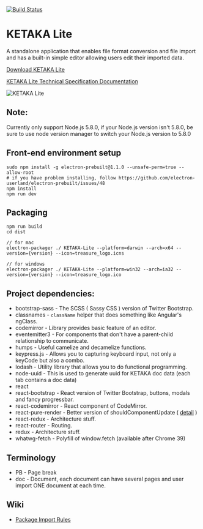 [![Build Status](https://travis-ci.org/karmapa/ketaka-lite.svg?branch=master)](https://travis-ci.org/karmapa/ketaka-lite)
# KETAKA Lite
 A standalone application that enables file format conversion and file import and has a built-in simple editor allowing users edit their imported data.
 
[Download KETAKA Lite](https://goo.gl/Q851bH)

[KETAKA Lite Technical Specification Documentation](https://github.com/kmsheng/ketaka-lite/blob/master/assets/files/documentation/Ketaka%20Lite%20Techinical%20Documentation%20v1.2.pdf)

![KETAKA Lite](https://raw.githubusercontent.com/kmsheng/ketaka-lite/master/assets/files/documentation/ketaka-lite-explain.png)

## Note:
Currently only support Node.js 5.8.0,
if your Node.js version isn't 5.8.0,
be sure to use node version manager to switch your Node.js version to 5.8.0

## Front-end environment setup
```
sudo npm install -g electron-prebuilt@1.1.0 --unsafe-perm=true --allow-root
# if you have problem installing, follow https://github.com/electron-userland/electron-prebuilt/issues/48
npm install
npm run dev
```

## Packaging
```
npm run build
cd dist

// for mac
electron-packager ./ KETAKA-Lite --platform=darwin --arch=x64 --version={version} --icon=treasure_logo.icns

// for windows
electron-packager ./ KETAKA-Lite --platform=win32 --arch=ia32 --version={version} --icon=treasure_logo.ico
```

## Project dependencies:

* bootstrap-sass - The SCSS ( Sassy CSS ) version of Twitter Bootstrap.
* classnames - `className` helper that does something like Angular's ngClass.
* codemirror - Library provides basic feature of an editor.
* eventemitter3 - For components that don't have a parent-child relationship to communicate.
* humps - Useful camelize and decamelize functions.
* keypress.js - Allows you to capturing keyboard input, not only a keyCode but also a combo.
* lodash - Utility library that allows you to do functional programming.
* node-uuid - This is used to generate uuid for KETAKA doc data (each tab contains a doc data)
* react
* react-bootstrap - React version of Twitter Bootstrap, buttons, modals and fancy progressbar.
* react-codemirror - React component of CodeMirror.
* react-pure-render - Better version of shouldComponentUpdate ( [detail](https://facebook.github.io/react/docs/pure-render-mixin.html) )
* react-redux - Architecture stuff.
* react-router - Routing.
* redux - Architecture stuff.
* whatwg-fetch - Polyfill of window.fetch (available after Chrome 39)


## Terminology
* PB - Page break
* doc - Document, each document can have several pages and user import ONE document at each time.

## Wiki
* [Package Import Rules](https://github.com/kmsheng/ketaka-lite/wiki/Package-Import-Rules)
